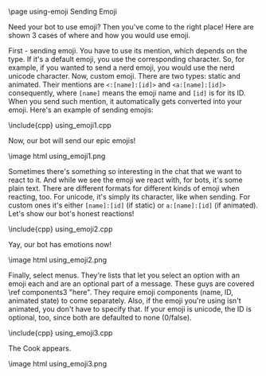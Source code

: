 \page using-emoji Sending Emoji

Need your bot to use emoji? Then you've come to the right place! Here are shown 3 cases of where and how you would use emoji.

First - sending emoji. You have to use its mention, which depends on the type. If it's a default emoji, you use the corresponding character. So, for example, if you wanted to send a nerd emoji, you would use the nerd unicode character. Now, custom emoji. There are two types: static and animated. Their mentions are `<:[name]:[id]>` and `<a:[name]:[id]>` consequently, where `[name]` means the emoji name and `[id]` is for its ID. When you send such mention, it automatically gets converted into your emoji. Here's an example of sending emojis:

\include{cpp} using_emoji1.cpp

Now, our bot will send our epic emojis!

\image html using_emoji1.png

Sometimes there's something so interesting in the chat that we want to react to it. And while we see the emoji we react with, for bots, it's some plain text. There are different formats for different kinds of emoji when reacting, too. For unicode, it's simply its character, like when sending. For custom ones it's either `[name]:[id]` (if static) or `a:[name]:[id]` (if animated). Let's show our bot's honest reactions!

\include{cpp} using_emoji2.cpp

Yay, our bot has emotions now!

\image html using_emoji2.png

Finally, select menus. They're lists that let you select an option with an emoji each and are an optional part of a message. These guys are covered \ref components3 "here". They require emoji components (name, ID, animated state) to come separately. Also, if the emoji you're using isn't animated, you don't have to specify that. If your emoji is unicode, the ID is optional, too, since both are defaulted to none (0/false).

\include{cpp} using_emoji3.cpp

The Cook appears.

\image html using_emoji3.png
